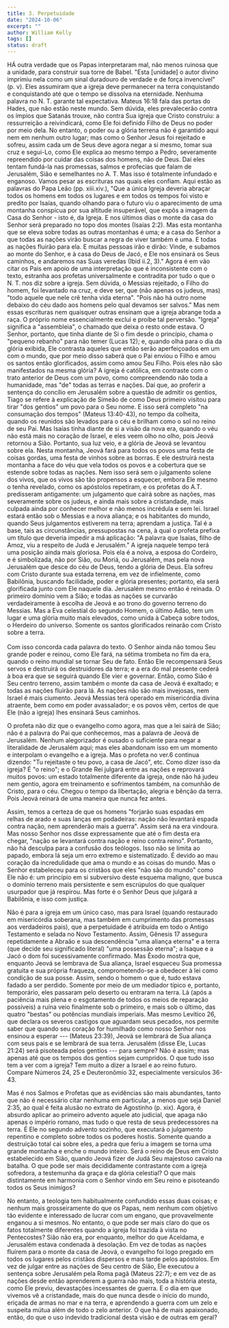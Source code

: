 ```yaml
---
title: 3. Perpetuidade
date: "2024-10-06"
excerpt: ""
author: William Kelly
tags: []
status: draft
---
```


HÁ outra verdade que os Papas interpretaram mal, não menos ruinosa que a
unidade, para construir sua torre de Babel. \"Esta \[unidade\] o autor
divino imprimiu nela como um sinal duradouro de verdade e de força
invencível\" (p. v). Eles assumiram que a igreja deve permanecer na
terra conquistando e conquistando até que o tempo se dissolva na
eternidade. Nenhuma palavra no N. T. garante tal expectativa. Mateus
16:18 fala das portas do Hades, que não estão neste mundo. Sem dúvida,
eles prevalecerão contra os ímpios que Satanás trouxe, não contra Sua
igreja que Cristo construiu: a ressurreição a reivindicará, como Ele foi
definido Filho de Deus no poder por meio dela. No entanto, o poder ou a
glória terrena não é garantido aqui nem em nenhum outro lugar; mas como
o Senhor Jesus foi rejeitado e sofreu, assim cada um de Seus deve agora
negar a si mesmo, tomar sua cruz e segui-Lo, como Ele explica ao mesmo
tempo a Pedro, severamente repreendido por cuidar das coisas dos homens,
não de Deus. Daí eles tentam fundá-la nas promessas, salmos e profecias
que falam de Jerusalém, Sião e semelhantes no A. T. Mas isso é
totalmente infundado e enganoso. Vamos pesar as escrituras nas quais
eles confiam. Aqui estão as palavras do Papa Leão (pp. xiii.xiv.), \"Que
a única Igreja deveria abraçar todos os homens em todos os lugares e em
todos os tempos foi visto e predito por Isaías, quando olhando para o
futuro viu o aparecimento de uma montanha conspícua por sua altitude
insuperável, que expôs a imagem da Casa do Senhor - isto é, da Igreja. E
nos últimos dias o monte da casa do Senhor será preparado no topo dos
montes (Isaías 2:2). Mas esta montanha que se eleva sobre todas as
outras montanhas é uma; e a casa do Senhor a que todas as nações virão
buscar a regra de viver também é uma. E todas as nações fluirão para
ela. E muitas pessoas irão e dirão: Vinde, e subamos ao monte do Senhor,
e à casa do Deus de Jacó, e Ele nos ensinará os Seus caminhos, e
andaremos nas Suas veredas (Ibid ii.2, 3).\" Agora é em vão citar os
Pais em apoio de uma interpretação que é inconsistente com o texto,
estranha aos profetas universalmente e contradita por tudo o que o N. T.
nos diz sobre a igreja. Sem dúvida, o Messias rejeitado, o Filho do
homem, foi levantado na cruz, e deve ser, que (não apenas os judeus,
mas) \"todo aquele que nele crê tenha vida eterna\". \"Pois não há outro
nome debaixo do céu dado aos homens pelo qual devamos ser salvos.\" Mas
nem essas escrituras nem quaisquer outras ensinam que a igreja abrange
toda a raça. O próprio nome essencialmente exclui e proíbe tal
perversão. \"Igreja\" significa a \"assembleia\", o chamado que deixa o
resto onde estava. O Senhor, portanto, que tinha diante de Si o fim
desde o princípio, chama o \"pequeno rebanho\" para não temer (Lucas
12); e, quando olha para o dia da glória exibida, Ele contrasta aqueles
que então serão aperfeiçoados em um com o mundo, que por meio disso
saberá que o Pai enviou o Filho e amou os santos então glorificados,
assim como amou Seu Filho. Pois eles não são manifestados na mesma
glória? A igreja é católica, em contraste com o trato anterior de Deus
com um povo, como compreendendo não toda a humanidade, mas \"de\" todas
as terras e nações. Daí que, ao proferir a sentença do concílio em
Jerusalém sobre a questão de admitir os gentios, Tiago se refere à
explicação de Simeão de como Deus primeiro visitou para tirar \"dos
gentios\" um povo para o Seu nome. E isso será completo \"na consumação
dos tempos\" (Mateus 13:40-43), no tempo da colheita, quando os reunidos
são levados para o céu e brilham como o sol no reino de seu Pai. Mas
Isaías tinha diante de si a visão da nova era, quando o véu não está
mais no coração de Israel, e eles veem olho no olho, pois Jeová retornou
a Sião. Portanto, sua luz veio, e a glória de Jeová se levantou sobre
ela. Nesta montanha, Jeová fará para todos os povos uma festa de coisas
gordas, uma festa de vinhos sobre as borras. E ele destruirá nesta
montanha a face do véu que vela todos os povos e a cobertura que se
estende sobre todas as nações. Nem isso será sem o julgamento solene dos
vivos, que os vivos são tão propensos a esquecer, embora Ele mesmo o
tenha revelado, como os apóstolos repetiram, e os profetas do A.T.
predisseram antigamente: um julgamento que cairá sobre as nações, mas
severamente sobre os judeus, e ainda mais sobre a cristandade, mais
culpada ainda por conhecer melhor e não menos incrédula e sem lei.
Israel estará então sob o Messias e a nova aliança; e os habitantes do
mundo, quando Seus julgamentos estiverem na terra; aprendam a justiça.
Tal é a base, tais as circunstâncias, pressupostas na cena, à qual o
profeta prefixa um título que deveria impedir a má aplicação: \"A
palavra que Isaías, filho de Amoz, viu a respeito de Judá e Jerusalém.\"
A igreja naquele tempo terá uma posição ainda mais gloriosa. Pois ela é
a noiva, a esposa do Cordeiro, e é simbolizada, não por Sião, ou Moriá,
ou Jerusalém, mas pela nova Jerusalém que desce do céu de Deus, tendo a
glória de Deus. Ela sofreu com Cristo durante sua estada terrena, em vez
de infielmente, como Babilônia, buscando facilidade, poder e glória
presentes; portanto, ela será glorificada junto com Ele naquele dia.
Jerusalém mesmo então é reinada. O primeiro domínio vem a Sião; e todas
as nações se curvarão verdadeiramente à escolha de Jeová e ao trono do
governo terreno do Messias. Mas a Eva celestial do segundo Homem, o
último Adão, tem um lugar e uma glória muito mais elevados, como unida à
Cabeça sobre todos, o Herdeiro do universo. Somente os santos
glorificados reinarão com Cristo sobre a terra.\
\
Com isso concorda cada palavra do texto. O Senhor ainda não tomou Seu
grande poder e reinou, como Ele fará, na sétima trombeta no fim da era,
quando o reino mundial se tornar Seu de fato. Então Ele recompensará
Seus servos e destruirá os destruidores da terra; e a era do mal
presente cederá à boa era que se seguirá quando Ele vier e governar.
Então, como Sião é Seu centro terreno, assim também o monte da casa de
Jeová é exaltado; e todas as nações fluirão para lá. As nações não são
mais invejosas, nem Israel é mais ciumento. Jeová Messias terá operado
em misericórdia divina atraente, bem como em poder avassalador; e os
povos vêm, certos de que Ele (não a igreja) lhes ensinará Seus caminhos.

O profeta não diz que o evangelho como agora, mas que a lei sairá de
Sião; não é a palavra do Pai que conhecemos, mas a palavra de Jeová de
Jerusalém. Nenhum alegorizador é ousado o suficiente para negar a
literalidade de Jerusalém aqui; mas eles abandonam isso em um momento e
interpolam o evangelho e a igreja. Mas o profeta no ver.6 continua
dizendo: "Tu rejeitaste o teu povo, a casa de Jacó", etc. Como dizer
isso da igreja? É "o reino"; e o Grande Rei julgará entre as nações e
reprovará muitos povos: um estado totalmente diferente da igreja, onde
não há judeu nem gentio, agora em treinamento e sofrimentos também, na
comunhão de Cristo, para o céu. Chegou o tempo da libertação, alegria e
bênção da terra. Pois Jeová reinará de uma maneira que nunca fez antes.

Assim, temos a certeza de que os homens "forjarão suas espadas em relhas
de arado e suas lanças em podadeiras: nação não levantará espada contra
nação, nem aprenderão mais a guerra". Assim será na era vindoura. Mas
nosso Senhor nos disse expressamente que até o fim desta era chegar,
"nação se levantará contra nação e reino contra reino". Portanto, não há
desculpa para a confusão dos teólogos. Isso não se limita ao papado,
embora lá seja um erro extremo e sistematizado. É devido ao mau coração
da incredulidade que ama o mundo e as coisas do mundo. Mas o Senhor
estabeleceu para os cristãos que eles "não são do mundo" como Ele não é:
um princípio em si subversivo deste esquema maligno, que busca o domínio
terreno mais persistente e sem escrúpulos do que qualquer usurpador que
já respirou. Mas forte é o Senhor Deus que julgará a Babilônia, e isso
com justiça.

Não é para a igreja em um único caso, mas para Israel (quando restaurado
em misericórdia soberana, mas também em cumprimento das promessas aos
verdadeiros pais), que a perpetuidade é atribuída em todo o Antigo
Testamento e selada no Novo Testamento. Assim, Gênesis 17 assegura
repetidamente a Abraão e sua descendência "uma aliança eterna" e a terra
(que decide seu significado literal) "uma possessão eterna"; a Isaque e
a Jacó o dom foi sucessivamente confirmado. Mas Êxodo mostra que,
enquanto Jeová se lembrava de Sua aliança, Israel esqueceu Sua promessa
gratuita e sua própria fraqueza, comprometendo-se a obedecer à lei como
condição de sua posse. Assim, sendo o homem o que é, tudo estava fadado
a ser perdido. Somente por meio de um mediador típico e, portanto,
temporário, eles passaram pelo deserto ou entraram na terra. Lá (após a
paciência mais plena e o esgotamento de todos os meios de reparação
possíveis) a ruína veio finalmente sob o primeiro, e mais sob o último,
das quatro "bestas" ou potências mundiais imperiais. Mas mesmo Levítico
26, que declara os severos castigos que aguardam seus pecados, nos
permite saber que quando seu coração for humilhado como nosso Senhor nos
ensinou a esperar --- (Mateus 23:39), Jeová se lembrará de Sua aliança
com seus pais e se lembrará de sua terra. Jerusalém (disse Ele, Lucas
21:24) será pisoteada pelos gentios --- para sempre? Não é assim; mas
apenas até que os tempos dos gentios sejam cumpridos. O que tudo isso
tem a ver com a igreja? Tem muito a dizer a Israel e ao reino futuro.
Compare Números 24, 25 e Deuteronômio 32, especialmente versículos
36-43.

Mas é nos Salmos e Profetas que as evidências são mais abundantes, tanto
que não é necessário citar nenhuma em particular, a menos que seja
Daniel 2:35, ao qual é feita alusão no extrato de Agostinho (p. xix).
Agora, é absurdo aplicar ao primeiro advento aquele ato judicial, que
apaga não apenas o império romano, mas tudo o que resta de seus
predecessores na terra. É Ele no segundo advento sozinho, que executará
o julgamento repentino e completo sobre todos os poderes hostis. Somente
quando a destruição total cai sobre eles, a pedra que feriu a imagem se
torna uma grande montanha e enche o mundo inteiro. Será o reino de Deus
em Cristo estabelecido em Sião, quando Jeová fizer de Judá Seu majestoso
cavalo na batalha. O que pode ser mais decididamente contrastante com a
igreja sofredora, a testemunha da graça e da glória celestial? O que
mais distintamente em harmonia com o Senhor vindo em Seu reino e
pisoteando todos os Seus inimigos?

No entanto, a teologia tem habitualmente confundido essas duas coisas; e
nenhum mais grosseiramente do que os Papas, nem nenhum com objetivo tão
evidente e interessado de lucrar com um engano, que provavelmente
enganou a si mesmos. No entanto, o que pode ser mais claro do que os
fatos totalmente diferentes quando a igreja foi trazida à vista no
Pentecostes? Sião não era, por enquanto, melhor do que Aceldama, e
Jerusalém estava condenada à desolação. Em vez de todas as nações
fluírem para o monte da casa de Jeová, o evangelho foi logo pregado em
todos os lugares pelos cristãos dispersos e mais tarde pelos apóstolos.
Em vez de julgar entre as nações de Seu centro de Sião, Ele executou a
sentença sobre Jerusalém pela Roma pagã (Mateus 22:7); e em vez de as
nações desde então aprenderem a guerra não mais, toda a história atesta,
como Ele previu, devastações incessantes de guerra. E o dia em que
vivemos vê a cristandade, mais do que nunca desde o início do mundo,
eriçada de armas no mar e na terra, e aprendendo a guerra com um zelo e
suspeita mútua além de todo o zelo anterior. O que há de mais
apaixonado, então, do que o uso indevido tradicional desta visão e de
outras em geral?
